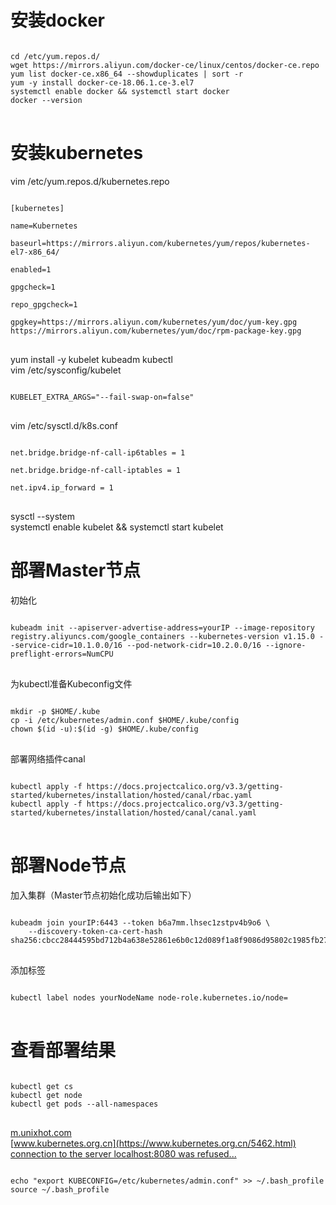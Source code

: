 # 安装docker
<pre>
<code>
cd /etc/yum.repos.d/
wget https://mirrors.aliyun.com/docker-ce/linux/centos/docker-ce.repo
yum list docker-ce.x86_64 --showduplicates | sort -r
yum -y install docker-ce-18.06.1.ce-3.el7
systemctl enable docker && systemctl start docker
docker --version
</code>
</pre>

# 安装kubernetes
vim /etc/yum.repos.d/kubernetes.repo
<pre>
<code>
[kubernetes]

name=Kubernetes

baseurl=https://mirrors.aliyun.com/kubernetes/yum/repos/kubernetes-el7-x86_64/

enabled=1

gpgcheck=1

repo_gpgcheck=1

gpgkey=https://mirrors.aliyun.com/kubernetes/yum/doc/yum-key.gpg https://mirrors.aliyun.com/kubernetes/yum/doc/rpm-package-key.gpg
</code>
</pre>
yum install -y kubelet kubeadm kubectl  
vim /etc/sysconfig/kubelet
<pre>
<code>
KUBELET_EXTRA_ARGS="--fail-swap-on=false"
</code>
</pre>
vim /etc/sysctl.d/k8s.conf
<pre>
<code>
net.bridge.bridge-nf-call-ip6tables = 1

net.bridge.bridge-nf-call-iptables = 1

net.ipv4.ip_forward = 1
</code>
</pre>
sysctl --system  
systemctl enable kubelet && systemctl start kubelet

# 部署Master节点
初始化
<pre>
<code>
kubeadm init --apiserver-advertise-address=yourIP --image-repository registry.aliyuncs.com/google_containers --kubernetes-version v1.15.0 --service-cidr=10.1.0.0/16 --pod-network-cidr=10.2.0.0/16 --ignore-preflight-errors=NumCPU
</code>
</pre>
为kubectl准备Kubeconfig文件
<pre>
<code>
mkdir -p $HOME/.kube
cp -i /etc/kubernetes/admin.conf $HOME/.kube/config
chown $(id -u):$(id -g) $HOME/.kube/config
</code>
</pre>
部署网络插件canal
<pre>
<code>
kubectl apply -f https://docs.projectcalico.org/v3.3/getting-started/kubernetes/installation/hosted/canal/rbac.yaml
kubectl apply -f https://docs.projectcalico.org/v3.3/getting-started/kubernetes/installation/hosted/canal/canal.yaml
</code>
</pre>

# 部署Node节点
加入集群（Master节点初始化成功后输出如下）
<pre>
<code>
kubeadm join yourIP:6443 --token b6a7mm.lhsec1zstpv4b9o6 \
    --discovery-token-ca-cert-hash sha256:cbcc28444595bd712b4a638e52861e6b0c12d089f1a8f9086d95802c1985fb27
</code>
</pre>
添加标签
<pre>
<code>
kubectl label nodes yourNodeName node-role.kubernetes.io/node=
</code>
</pre>

# 查看部署结果
<pre>
<code>
kubectl get cs
kubectl get node
kubectl get pods --all-namespaces
</code>
</pre>

[m.unixhot.com](http://m.unixhot.com/kubernetes/kubernetes-aliyun.html)  
[www.kubernetes.org.cn](https://www.kubernetes.org.cn/5462.html)  
[connection to the server localhost:8080 was refused...](https://www.jianshu.com/p/6fa06b9bbf6a)  
<pre>
<code>
echo "export KUBECONFIG=/etc/kubernetes/admin.conf" >> ~/.bash_profile
source ~/.bash_profile
</code>
</pre>

